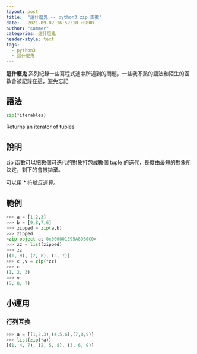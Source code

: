 ```yaml
---
layout: post
title:  "這什麼鬼 -- python3 zip 函數"
date:   2021-09-02 16:52:10 +0800
author: "summer"
categories: 這什麼鬼
header-style: text
tags:
  - python3
  - 這什麼鬼
---
```


**這什麼鬼** 系列紀錄一些寫程式途中所遇到的問題，一些我不熟的語法和陌生的函數會被記錄在這，避免忘記

## 語法

```python
zip(*iterables)
```

Returns an iterator of tuples

## 說明

zip 函數可以把數個可迭代的對象打包成數個 tuple 的迭代，長度由最短的對象所決定，剩下的會被拋棄。

可以用 * 符號反運算。

## 範例

```python
>>> a = [1,2,3]
>>> b = [9,8,7,6]
>>> zipped = zip(a,b)
>>> zipped
<zip object at 0x000001E95A8DB0C0>
>>> zz = list(zipped)
>>> zz
[(1, 9), (2, 8), (3, 7)]
>>> c ,v = zip(*zz)
>>> c
(1, 2, 3)
>>> v
(9, 8, 7)
```

## 小運用

### 行列互換

```python
>>> a = [(1,2,3),(4,5,6),(7,8,9)]
>>> list(zip(*a))
[(1, 4, 7), (2, 5, 8), (3, 6, 9)]
```
